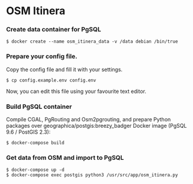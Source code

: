 # OSM Itinera

### Create data container for PgSQL
```
$ docker create --name osm_itinera_data -v /data debian /bin/true
```

### Prepare your config file.

Copy the config file and fill it with your settings.
```
$ cp config.example.env config.env
```
Now, you can edit this file using your favourite text editor.


### Build PgSQL container
Compile CGAL, PgRouting and Osm2pgrouting, and prepare Python packages over geographica/postgis:breezy_badger Docker image (PgSQL 9.6 / PostGIS 2.3):
```
$ docker-compose build
```

### Get data from OSM and import to PgSQL
```
$ docker-compose up -d
$ docker-compose exec postgis python3 /usr/src/app/osm_itinera.py
```
